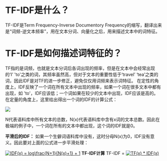 # TF-IDF是什么？
  TF-IDF是Term Frequency-Inverse Documentory Frequency的缩写，翻译出来是“词频-逆文本频率”，用在文本分词、向量化之后，用来描述文本中的词特征。
 
# TF-IDF是如何描述词特征的？
TF指的是词频，也就是文本分词后各词出现的频率，但是在文本中会经常出现的‘I’ 'to'之类的词，其频率虽然高，但对于文本的重要性低于‘travel’ ‘tea’之类的词，因此IDF是对TF的进一步修正，避免仅仅用词频来表示词特征。
在定性的角度上，IDF反映了一个词在所有文本中出现的频率，如果一个词在很多文本中都有出现，如 'to'，IDF应该低；一个词如果在较少的文本中出现，IDF应该是高的。
在定量的角度上，这里给出得出一个词的IDF的计算公式：

<img src="http://chart.googleapis.com/chart?cht=tx&chl=IDF(x) = log\frac{N}{N(x)}" style="border:none;">

N代表语料库中所有文本的总数，N(x)代表语料库中含有x词的文本总数。因此在极端的例子中，一个词在所有的文本中都出现，这个词的IDF就是0。

**平滑后的IDF：**
如果一个生僻词语料库中没有，这时分母N(x)为0，IDF没有意义。因此要对上面的公式进一步平滑处理：

<a href="https://www.codecogs.com/eqnedit.php?latex=IDF(x)&space;=&space;log\frac{N&plus;1}{N(x)&plus;1}&space;&plus;&space;1" target="_blank"><img src="https://latex.codecogs.com/gif.latex?IDF(x)&space;=&space;log\frac{N&plus;1}{N(x)&plus;1}&space;&plus;&space;1" title="IDF(x) = log\frac{N+1}{N(x)+1} + 1" /></a>
**TF-IDF计算**
TF-IDF = <a href="https://www.codecogs.com/eqnedit.php?latex=TF(x)&space;*&space;IDF(x)" target="_blank"><img src="https://latex.codecogs.com/gif.latex?TF(x)&space;*&space;IDF(x)" title="TF(x) * IDF(x)" /></a>


